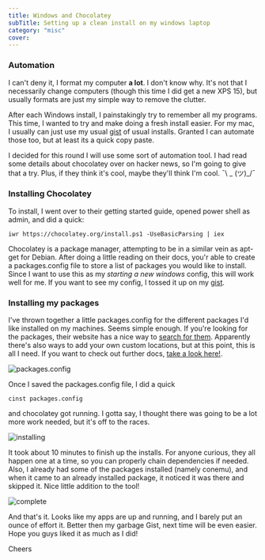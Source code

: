 ```yaml
---
title: Windows and Chocolatey
subTitle: Setting up a clean install on my windows laptop
category: "misc"
cover: 
---
```


### Automation
I can't deny it, I format my computer **a lot**. I don't know why. It's not that I necessarily change computers (though this time I did get a new XPS 15), but usually formats are just my simple way to remove the clutter.

After each Windows install, I painstakingly try to remember all my programs. This time, I wanted to try and make doing a fresh install easier. For my mac, I usually can just use my usual [gist](https://gist.github.com/DennyScott/a0af75ed5674f92594c2) of usual installs. Granted I can automate those too, but at least its a quick copy paste.

I decided for this round I will use some sort of automation tool. I had read some details about chocolatey over on hacker news, so I'm going to give that a try. Plus, if they think it's cool, maybe they'll think I'm cool.  ¯\ _ (ツ)_/¯

### Installing Chocolatey
To install, I went over to their getting started guide, opened power shell as admin, and did a quick:

```
iwr https://chocolatey.org/install.ps1 -UseBasicParsing | iex
```

Chocolatey is a package manager, attempting to be in a similar vein as apt-get for Debian. After doing a little reading on their docs, you'r able to create a packages.config file to store a list of packages you would like to install. Since I want to use this as my *starting a new windows* config, this will work well for me. If you want to see my config, I tossed it up on my [gist](https://gist.github.com/DennyScott/d4205861f8c4cfd8e31453843d322749/edit).

### Installing my packages

I've thrown together a little packages.config for the different packages I'd like installed on my machines. Seems simple enough. If you're looking for the packages, their website has a nice way to [search for them](https://chocolatey.org/packages?q=spotify). Apparently there's also ways to add your own custom locations, but at this point, this is all I need. If you want to check out further docs, [take a look here!](http://chocolatey.github.io/usage.html).

![packages.config](/content/images/2016/07/packages.png)

Once I saved the packages.config file, I did a quick
```
cinst packages.config

```
and chocolatey got running. I gotta say, I thought there was going to be a lot more work needed, but it's off to the races.

![installing](/content/images/2016/07/running.png)

It took about 10 minutes to finish up the installs. For anyone curious, they all happen one at a time, so you can properly chain dependencies if needed. Also, I already had some of the packages installed (namely conemu), and when it came to an already installed package, it noticed it was there and skipped it. Nice little addition to the tool!

![complete](/content/images/2016/07/complete.png)

And that's it. Looks like my apps are up and running, and I barely put an ounce of effort it. Better then my garbage Gist, next time will be even easier. Hope you guys liked it as much as I did!

Cheers
